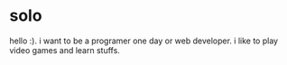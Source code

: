 # solo
hello :).
i want to be a programer one day or web developer.
i like to play video games and learn stuffs.
